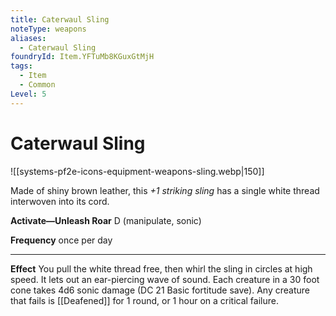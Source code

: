 ```yaml
---
title: Caterwaul Sling
noteType: weapons
aliases:
  - Caterwaul Sling
foundryId: Item.YFTuMb8KGuxGtMjH
tags:
  - Item
  - Common
Level: 5
---
```


# Caterwaul Sling
![[systems-pf2e-icons-equipment-weapons-sling.webp|150]]

Made of shiny brown leather, this _+1 striking sling_ has a single white thread interwoven into its cord.

**Activate—Unleash Roar** D (manipulate, sonic)

**Frequency** once per day

* * *

**Effect** You pull the white thread free, then whirl the sling in circles at high speed. It lets out an ear-piercing wave of sound. Each creature in a 30 foot cone takes 4d6 sonic damage (DC 21 Basic fortitude save). Any creature that fails is [[Deafened]] for 1 round, or 1 hour on a critical failure.
